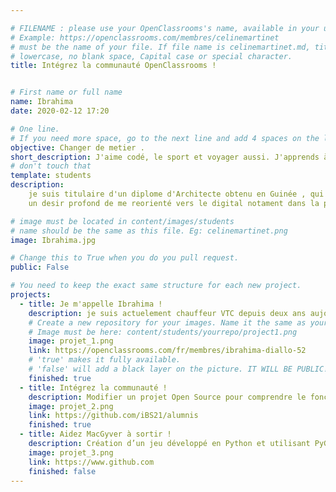 ```yaml
---

# FILENAME : please use your OpenClassrooms's name, available in your url.
# Example: https://openclassrooms.com/membres/celinemartinet
# must be the name of your file. If file name is celinemartinet.md, title is celinemartinet.
# lowercase, no blank space, Capital case or special character.
title: Intégrez la communauté OpenClassrooms !


# First name or full name
name: Ibrahima
date: 2020-02-12 17:20

# One line.
# If you need more space, go to the next line and add 4 spaces on the left, as in 'description'.
objective: Changer de metier .
short_description: J'aime codé, le sport et voyager aussi. J'apprends à coder pour me reconvertir dans l'informatique.
# don't touch that
template: students
description:
    je suis titulaire d'un diplome d'Architecte obtenu en Guinée , qui malheureusement n'a pas été reconnu en France aunjourd'hui je ressens
    un desir profond de me reorienté vers le digital notament dans la programation des applications mobile plus particulièrement  les produit d'apple.

# image must be located in content/images/students
# name should be the same as this file. Eg: celinemartinet.png
image: Ibrahima.jpg

# Change this to True when you do you pull request.
public: False

# You need to keep the exact same structure for each new project.
projects:
  - title: Je m'appelle Ibrahima !
    description: je suis actuelement chauffeur VTC depuis deux ans aujourd'hui je souhaite me reconvertir dans le developpement mobile notament en iOS.
    # Create a new repository for your images. Name it the same as your nickname and profile picture.
    # Image must be here: content/students/yourrepo/project1.png
    image: projet_1.png
    link: https://openclassrooms.com/fr/membres/ibrahima-diallo-52
    # 'true' makes it fully available.
    # 'false' will add a black layer on the picture. IT WILL BE PUBLIC!
    finished: true
  - title: Intégrez la communauté !
    description: Modifier un projet Open Source pour comprendre le fonctionnement de Git, de Github et des pull requests. 
    image: projet_2.png
    link: https://github.com/iBS21/alumnis
    finished: true
  - title: Aidez MacGyver à sortir !
    description: Création d’un jeu développé en Python et utilisant PyGame.
    image: projet_3.png
    link: https://www.github.com
    finished: false
---
```

